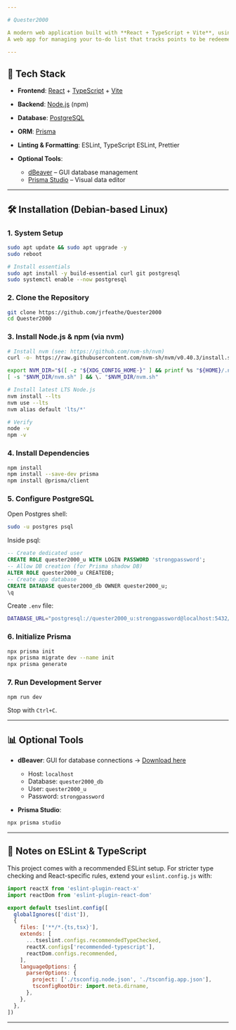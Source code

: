 ```yaml
---

# Quester2000

A modern web application built with **React + TypeScript + Vite**, using a **PostgreSQL** database powered by **Prisma ORM**.
A web app for managing your to-do list that tracks points to be redeemed for customizable rewards. Tool for managing work-life balance.

---
```


## 🚀 Tech Stack

* **Frontend**: [React](https://react.dev/) + [TypeScript](https://www.typescriptlang.org/) + [Vite](https://vitejs.dev/)
* **Backend**: [Node.js](https://nodejs.org/) (npm)
* **Database**: [PostgreSQL](https://www.postgresql.org/)
* **ORM**: [Prisma](https://www.prisma.io/)
* **Linting & Formatting**: ESLint, TypeScript ESLint, Prettier
* **Optional Tools**:

  * [dBeaver](https://dbeaver.io/) – GUI database management
  * [Prisma Studio](https://www.prisma.io/studio) – Visual data editor

---

## 🛠️ Installation (Debian-based Linux)

### 1. System Setup

```bash
sudo apt update && sudo apt upgrade -y
sudo reboot

# Install essentials
sudo apt install -y build-essential curl git postgresql
sudo systemctl enable --now postgresql
```

### 2. Clone the Repository

```bash
git clone https://github.com/jrfeathe/Quester2000
cd Quester2000
```

### 3. Install Node.js & npm (via nvm)

```bash
# Install nvm (see: https://github.com/nvm-sh/nvm)
curl -o- https://raw.githubusercontent.com/nvm-sh/nvm/v0.40.3/install.sh | bash

export NVM_DIR="$([ -z "${XDG_CONFIG_HOME-}" ] && printf %s "${HOME}/.nvm" || printf %s "${XDG_CONFIG_HOME}/nvm")"
[ -s "$NVM_DIR/nvm.sh" ] && \. "$NVM_DIR/nvm.sh"

# Install latest LTS Node.js
nvm install --lts
nvm use --lts
nvm alias default 'lts/*'

# Verify
node -v
npm -v
```

### 4. Install Dependencies

```bash
npm install
npm install --save-dev prisma
npm install @prisma/client
```

### 5. Configure PostgreSQL

Open Postgres shell:

```bash
sudo -u postgres psql
```

Inside psql:

```sql
-- Create dedicated user
CREATE ROLE quester2000_u WITH LOGIN PASSWORD 'strongpassword';
-- Allow DB creation (for Prisma shadow DB)
ALTER ROLE quester2000_u CREATEDB;
-- Create app database
CREATE DATABASE quester2000_db OWNER quester2000_u;
\q
```

Create `.env` file:

```bash
DATABASE_URL="postgresql://quester2000_u:strongpassword@localhost:5432/quester2000_db?schema=public"
```

### 6. Initialize Prisma

```bash
npx prisma init
npx prisma migrate dev --name init
npx prisma generate
```

### 7. Run Development Server

```bash
npm run dev
```

Stop with `Ctrl+C`.

---

## 📊 Optional Tools

* **dBeaver**: GUI for database connections → [Download here](https://dbeaver.io/download/)

  * Host: `localhost`
  * Database: `quester2000_db`
  * User: `quester2000_u`
  * Password: `strongpassword`

* **Prisma Studio**:

```bash
npx prisma studio
```

---

## 📌 Notes on ESLint & TypeScript

This project comes with a recommended ESLint setup. For stricter type checking and React-specific rules, extend your `eslint.config.js` with:

```js
import reactX from 'eslint-plugin-react-x'
import reactDom from 'eslint-plugin-react-dom'

export default tseslint.config([
  globalIgnores(['dist']),
  {
    files: ['**/*.{ts,tsx}'],
    extends: [
      ...tseslint.configs.recommendedTypeChecked,
      reactX.configs['recommended-typescript'],
      reactDom.configs.recommended,
    ],
    languageOptions: {
      parserOptions: {
        project: ['./tsconfig.node.json', './tsconfig.app.json'],
        tsconfigRootDir: import.meta.dirname,
      },
    },
  },
])
```

---
